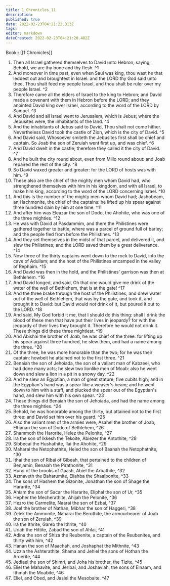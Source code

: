 ```yaml
---
title: 1_Chronicles_11
description: 
published: true
date: 2022-02-23T04:21:22.313Z
tags: 
editor: markdown
dateCreated: 2022-02-23T04:21:20.482Z
---
```


 Book:: [[1 Chronicles]]
 1. Then all Israel gathered themselves to David unto Hebron, saying, Behold, we are thy bone and thy flesh. ^1
 2. And moreover in time past, even when Saul was king, thou wast he that leddest out and broughtest in Israel: and the LORD thy God said unto thee, Thou shalt feed my people Israel, and thou shalt be ruler over my people Israel. ^2
 3. Therefore came all the elders of Israel to the king to Hebron; and David made a covenant with them in Hebron before the LORD; and they anointed David king over Israel, according to the word of the LORD by Samuel. ^3
 4. And David and all Israel went to Jerusalem, which is Jebus; where the Jebusites were, the inhabitants of the land. ^4
 5. And the inhabitants of Jebus said to David, Thou shalt not come hither. Nevertheless David took the castle of Zion, which is the city of David. ^5
 6. And David said, Whosoever smiteth the Jebusites first shall be chief and captain. So Joab the son of Zeruiah went first up, and was chief. ^6
 7. And David dwelt in the castle; therefore they called it the city of David. ^7
 8. And he built the city round about, even from Millo round about: and Joab repaired the rest of the city. ^8
 9. So David waxed greater and greater: for the LORD of hosts was with him. ^9
 10. These also are the chief of the mighty men whom David had, who strengthened themselves with him in his kingdom, and with all Israel, to make him king, according to the word of the LORD concerning Israel. ^10
 11. And this is the number of the mighty men whom David had; Jashobeam, an Hachmonite, the chief of the captains: he lifted up his spear against three hundred slain by him at one time. ^11
 12. And after him was Eleazar the son of Dodo, the Ahohite, who was one of the three mighties. ^12
 13. He was with David at Pasdammim, and there the Philistines were gathered together to battle, where was a parcel of ground full of barley; and the people fled from before the Philistines. ^13
 14. And they set themselves in the midst of that parcel, and delivered it, and slew the Philistines; and the LORD saved them by a great deliverance. ^14
 15. Now three of the thirty captains went down to the rock to David, into the cave of Adullam; and the host of the Philistines encamped in the valley of Rephaim. ^15
 16. And David was then in the hold, and the Philistines' garrison was then at Bethlehem. ^16
 17. And David longed, and said, Oh that one would give me drink of the water of the well of Bethlehem, that is at the gate! ^17
 18. And the three brake through the host of the Philistines, and drew water out of the well of Bethlehem, that was by the gate, and took it, and brought it to David: but David would not drink of it, but poured it out to the LORD. ^18
 19. And said, My God forbid it me, that I should do this thing: shall I drink the blood of these men that have put their lives in jeopardy? for with the jeopardy of their lives they brought it. Therefore he would not drink it. These things did these three mightiest. ^19
 20. And Abishai the brother of Joab, he was chief of the three: for lifting up his spear against three hundred, he slew them, and had a name among the three. ^20
 21. Of the three, he was more honorable than the two; for he was their captain: howbeit he attained not to the first three. ^21
 22. Benaiah the son of Jehoiada, the son of a valiant man of Kabzeel, who had done many acts; he slew two lionlike men of Moab: also he went down and slew a lion in a pit in a snowy day. ^22
 23. And he slew an Egyptian, a man of great stature, five cubits high; and in the Egyptian's hand was a spear like a weaver's beam; and he went down to him with a staff, and plucked the spear out of the Egyptian's hand, and slew him with his own spear. ^23
 24. These things did Benaiah the son of Jehoiada, and had the name among the three mighties. ^24
 25. Behold, he was honorable among the thirty, but attained not to the first three: and David set him over his guard. ^25
 26. Also the valiant men of the armies were, Asahel the brother of Joab, Elhanan the son of Dodo of Bethlehem, ^26
 27. Shammoth the Harorite, Helez the Pelonite, ^27
 28. Ira the son of Ikkesh the Tekoite, Abiezer the Antothite, ^28
 29. Sibbecai the Hushathite, Ilai the Ahohite, ^29
 30. Maharai the Netophathite, Heled the son of Baanah the Netophathite, ^30
 31. Ithai the son of Ribai of Gibeah, that pertained to the children of Benjamin, Benaiah the Pirathonite, ^31
 32. Hurai of the brooks of Gaash, Abiel the Arbathite, ^32
 33. Azmaveth the Baharumite, Eliahba the Shaalbonite, ^33
 34. The sons of Hashem the Gizonite, Jonathan the son of Shage the Hararite, ^34
 35. Ahiam the son of Sacar the Hararite, Eliphal the son of Ur, ^35
 36. Hepher the Mecherathite, Ahijah the Pelonite, ^36
 37. Hezro the Carmelite, Naarai the son of Ezbai, ^37
 38. Joel the brother of Nathan, Mibhar the son of Haggeri, ^38
 39. Zelek the Ammonite, Naharai the Berothite, the armourbearer of Joab the son of Zeruiah, ^39
 40. Ira the Ithrite, Gareb the Ithrite, ^40
 41. Uriah the Hittite, Zabad the son of Ahlai, ^41
 42. Adina the son of Shiza the Reubenite, a captain of the Reubenites, and thirty with him, ^42
 43. Hanan the son of Maachah, and Joshaphat the Mithnite, ^43
 44. Uzzia the Ashterathite, Shama and Jehiel the sons of Hothan the Aroerite, ^44
 45. Jediael the son of Shimri, and Joha his brother, the Tizite, ^45
 46. Eliel the Mahavite, and Jeribai, and Joshaviah, the sons of Elnaam, and Ithmah the Moabite, ^46
 47. Eliel, and Obed, and Jasiel the Mesobaite. ^47
